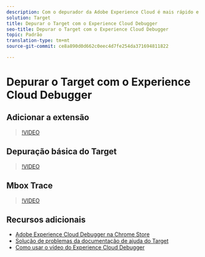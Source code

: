 ```yaml
---
description: Com o depurador da Adobe Experience Cloud é mais rápido e fácil entender a implementação do Target. Você pode visualizar rapidamente a configuração da biblioteca, examinar as solicitações para garantir que os parâmetros personalizados estão sendo passados corretamente, ativar o logon no console e desativar todas as solicitações do Target. Faça a autenticação na Experience Cloud e use a ferramenta Mbox Trace avançada para inspecionar as qualificações de atividade e público-alvo, bem como o perfil do visitante.
solution: Target
title: Depurar o Target com o Experience Cloud Debugger
seo-title: Depurar o Target com o Experience Cloud Debugger
topic: Padrão
translation-type: tm+mt
source-git-commit: ce8a890d0d662c0eec4d7fe254da371694811822

---
```



# Depurar o Target com o Experience Cloud Debugger

## Adicionar a extensão

>[!VIDEO](https://video.tv.adobe.com/v/23114/?quality=12&captions=por_br)

## Depuração básica do Target

>[!VIDEO](https://video.tv.adobe.com/v/23115/?quality=12&captions=por_br)

## Mbox Trace

>[!VIDEO](https://video.tv.adobe.com/v/23113/?quality=12&captions=por_br)

## Recursos adicionais

+ [Adobe Experience Cloud Debugger na Chrome Store](https://chrome.google.com/webstore/detail/adobe-experience-cloud-de/ocdmogmohccmeicdhlhhgepeaijenapj?hl=en)
+ [Solução de problemas da documentação de ajuda do Target](/help/r-troubleshooting-target/troubleshooting-target.md)
+ [Como usar o vídeo do Experience Cloud Debugger](https://helpx.adobe.com/marketing-cloud-core/kt/using/experience-cloud-debugger-feature-video-use.html)
